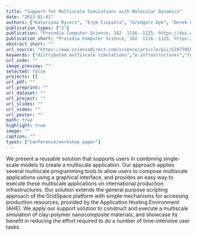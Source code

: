 ```yaml
---
title: "Support for Multiscale Simulations with Molecular Dynamics"
date: "2013-01-01"
authors: ["Katarzyna Rycerz", "Eryk Ciepiela", "Grzegorz Dyk", "Derek Groen", "Tomasz Gubala", "Daniel Harezlak", "Maciej Pawlik", "James Suter", "Stefan Zasada", "Peter Coveney", "Marian Bubak"]
publication_types: ["2"]
publication: "Procedia Computer Science, 182  1116--1125. https://doi.org/10.1016/j.procs.2013.05.277"
publication_short: "Procedia Computer Science, 182  1116--1125. https://doi.org/10.1016/j.procs.2013.05.277"
abstract_short: ""
url_source: "https://www.sciencedirect.com/science/article/pii/S1877050913004201"
keywords: ["distributed multiscale simulations","e-infrastructures","tools"]
url_code: ""
image_preview: ""
selected: false
projects: []
url_pdf: ""
url_preprint: ""
url_dataset: ""
url_project: ""
url_slides: ""
url_video: ""
url_poster: ""
math: true
highlight: true
image: ""
caption: ""
types: ["Conference/workshop paper"]
---
```

We present a reusable solution that supports users in combining single-scale models to create a multiscale application. Our approach applies several multiscale programming tools to allow users to compose multiscale applications using a graphical interface, and provides an easy way to execute these multiscale applications on international production infrastructures. Our solution extends the general purpose scripting approach of the GridSpace platform with simple mechanisms for accessing production resources, provided by the Application Hosting Environment (AHE). We apply our support solution to construct and execute a multiscale simulation of clay-polymer nanocomposite materials, and showcase its benefit in reducing the effort required to do a number of time-intensive user tasks.
